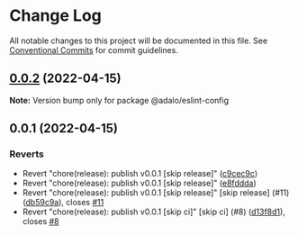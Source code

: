 # Change Log

All notable changes to this project will be documented in this file.
See [Conventional Commits](https://conventionalcommits.org) for commit guidelines.

## [0.0.2](https://github.com/AdaloHQ/eslint/compare/v0.0.1...v0.0.2) (2022-04-15)

**Note:** Version bump only for package @adalo/eslint-config





## 0.0.1 (2022-04-15)


### Reverts

* Revert "chore(release): publish v0.0.1 [skip release]" ([c9cec9c](https://github.com/AdaloHQ/eslint/commit/c9cec9c8848e6fb1498b2cc33269a8688f9ffc76))
* Revert "chore(release): publish v0.0.1 [skip release]" ([e8fddda](https://github.com/AdaloHQ/eslint/commit/e8fdddab20fc00f70c9a9c72b2bf1335c6802bf6))
* Revert "chore(release): publish v0.0.1 [skip release]" [skip release] (#11) ([db59c9a](https://github.com/AdaloHQ/eslint/commit/db59c9a4ae959c0e86333c9ded0aa9e83a32826e)), closes [#11](https://github.com/AdaloHQ/eslint/issues/11)
* Revert "chore(release): publish v0.0.1 [skip ci]" [skip ci] (#8) ([d13f8d1](https://github.com/AdaloHQ/eslint/commit/d13f8d163ed1a7f26c4c9721df4491b9fd86b40c)), closes [#8](https://github.com/AdaloHQ/eslint/issues/8)
